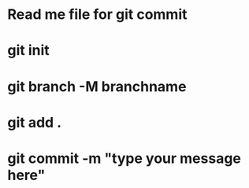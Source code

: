 # Read me file for git commit
# git init
# git branch -M branchname
# git add .
# git commit -m "type your message here"